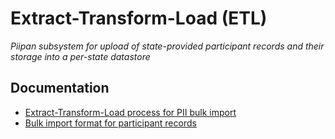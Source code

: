 # Extract-Transform-Load (ETL)

*Piipan subsystem for upload of state-provided participant records and their storage into a per-state datastore*

## Documentation

* [Extract-Transform-Load process for PII bulk import](../doc/etl.md)
* [Bulk import format for participant records](../doc/bulk-import.md)